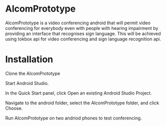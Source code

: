 AlcomPrototype
========

AlcomPrototype is a video conferencing android that will permit video conferencing for everybody even with people with hearing impairment by providing an interface that recognises sign language.
This will be achieved using tokbox api for video conferencing and sign language recognition api. 

Installation
=======

Clone the AlcomPrototype

Start Android Studio.

In the Quick Start panel, click Open an existing Android Studio Project.

Navigate to the android folder, select the AlcomPrototype folder, and click Choose.

Run AlcomPrototype on two andriod phones to test conferencing.
